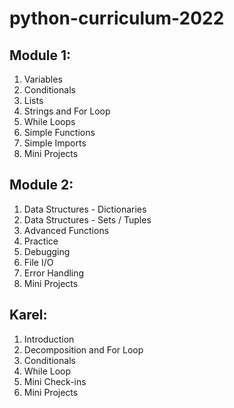 # python-curriculum-2022

## Module 1:
1. Variables
2. Conditionals
3. Lists
4. Strings and For Loop
5. While Loops
6. Simple Functions
7. Simple Imports
8. Mini Projects

## Module 2:
1. Data Structures - Dictionaries
2. Data Structures - Sets / Tuples
3. Advanced Functions
4. Practice
5. Debugging
6. File I/O
7. Error Handling
8. Mini Projects

## Karel:
1. Introduction
2. Decomposition and For Loop
3. Conditionals
4. While Loop
5. Mini Check-ins
6. Mini Projects
